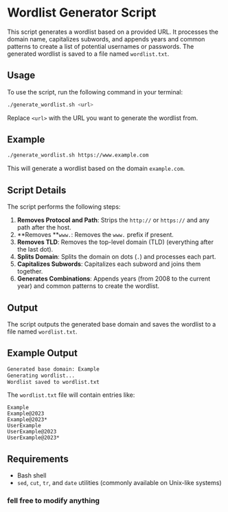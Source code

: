 # Wordlist Generator Script

This script generates a wordlist based on a provided URL. It processes the domain name, capitalizes subwords, and appends years and common patterns to create a list of potential usernames or passwords. The generated wordlist is saved to a file named `wordlist.txt`.

## Usage

To use the script, run the following command in your terminal:

```bash
./generate_wordlist.sh <url>
```

Replace `<url>` with the URL you want to generate the wordlist from.

## Example

```bash
./generate_wordlist.sh https://www.example.com
```

This will generate a wordlist based on the domain `example.com`.

## Script Details

The script performs the following steps:

1. **Removes Protocol and Path**: Strips the `http://` or `https://` and any path after the host.
2. **Removes **`www.`: Removes the `www.` prefix if present.
3. **Removes TLD**: Removes the top-level domain (TLD) (everything after the last dot).
4. **Splits Domain**: Splits the domain on dots (`.`) and processes each part.
5. **Capitalizes Subwords**: Capitalizes each subword and joins them together.
6. **Generates Combinations**: Appends years (from 2008 to the current year) and common patterns to create the wordlist.

## Output

The script outputs the generated base domain and saves the wordlist to a file named `wordlist.txt`.

## Example Output

```bash
Generated base domain: Example
Generating wordlist...
Wordlist saved to wordlist.txt
```

The `wordlist.txt` file will contain entries like:

```
Example
Example@2023
Example@2023*
UserExample
UserExample@2023
UserExample@2023*
```

## Requirements

- Bash shell
- `sed`, `cut`, `tr`, and `date` utilities (commonly available on Unix-like systems)

### fell free to modify anything
